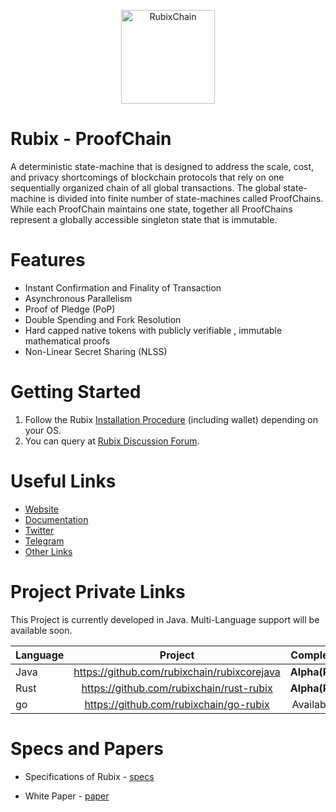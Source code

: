 <p align="center">
  <a href="https://rubix.net">
    <img alt="RubixChain" src="https://i.imgur.com/uVtVS7B.png" width="150" />
  </a>
</p>

# Rubix - ProofChain

A deterministic state-machine that is designed to address the scale, cost, and privacy shortcomings of blockchain protocols that rely on one sequentially organized chain of all global transactions. The global state-machine is divided into finite number of state-machines called ProofChains. While each ProofChain maintains one state, together all ProofChains represent a globally accessible singleton state that is immutable.

# Features

* Instant Confirmation and Finality of Transaction
* Asynchronous Parallelism
* Proof of Pledge (PoP)
* Double Spending and Fork Resolution
* Hard capped native tokens with publicly verifiable , immutable mathematical proofs
* Non-Linear Secret Sharing (NLSS)

# Getting Started

1. Follow the Rubix [Installation Procedure](https://learn.rubix.net/node-setup) (including wallet) depending on your OS.
2. You can query at [Rubix Discussion Forum](https://t.me/joinchat/FVW78xbBBvefEUSBB0p4Fw).

# Useful Links

* [Website](https://rubix.net/)
* [Documentation](https://learn.rubix.net/)
* [Twitter](https://twitter.com/RubixChain)
* [Telegram](https://t.me/joinchat/FVW78xbBBvefEUSBB0p4Fw)
* [Other Links](https://linktr.ee/rubix.net)

# Project Private Links

This Project is currently developed in Java. Multi-Language support will be available soon.

| **Language**        | **Project**           | **Completeness**  |
| :-------------------|:---------------------:| -----------------:|
| Java                | <https://github.com/rubixchain/rubixcorejava> | **Alpha(Private)** |
| Rust              | <https://github.com/rubixchain/rust-rubix> | **Alpha(Private)** |
| go                  | <https://github.com/rubixchain/go-rubix> | Available Soon |

# Specs and Papers

* Specifications of Rubix - [specs](https://rubix.net/)

* White Paper - [paper](https://github.com/rubixchain/rubixnetwork/raw/master/RubiX_WhitePaper%20R1.8.pdf)

